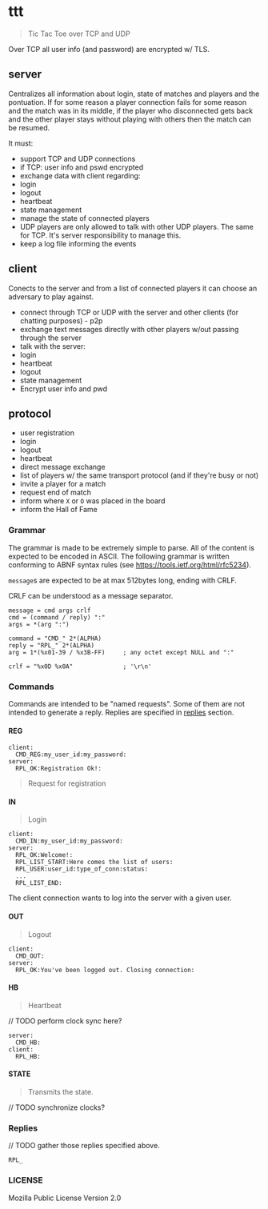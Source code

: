 # ttt

> Tic Tac Toe over TCP and UDP

Over TCP all user info (and password) are encrypted w/ TLS.

## server

Centralizes all information about login, state of matches and players and the pontuation. If for some reason a player connection fails for some reason and the match was in its middle, if the player who disconnected gets back and the other player stays without playing with others then the match can be resumed.

It must:
-   support TCP and UDP connections
  -   if TCP: user info and pswd encrypted
-   exchange data with client regarding:
  -   login
  -   logout
  -   heartbeat
  -   state management
-   manage the state of connected players
  -   UDP players are only allowed to talk with other UDP players. The same for TCP. It's server responsibility to manage this.
-   keep a log file informing the events

## client

Conects to the server and from a list of connected players it can choose an adversary to play against.

-   connect through TCP or UDP with the server and other clients (for chatting purposes) - p2p
-   exchange text messages directly with other players w/out passing through the server
-   talk with the server:
  -   login
  -   heartbeat
  -   logout
  -   state management
-   Encrypt user info and pwd


## protocol

-   user registration
-   login
-   logout
-   heartbeat
-   direct message exchange
-   list of players w/ the same transport protocol (and if they're busy or not)
-   invite a player for a match
-   request end of match
-   inform where `X` or `O` was placed in the board
-   inform the Hall of Fame

### Grammar

The grammar is made to be extremely simple to parse. All of the content is expected to be encoded in ASCII. The following grammar is written conforming to ABNF syntax rules (see https://tools.ietf.org/html/rfc5234).

`message`s are expected to be at max 512bytes long, ending with CRLF.

CRLF can be understood as a message separator.

```
message = cmd args crlf
cmd = (command / reply) ":"
args = *(arg ":")

command = "CMD_" 2*(ALPHA)
reply = "RPL_" 2*(ALPHA)
arg = 1*(%x01-39 / %x3B-FF)     ; any octet except NULL and ":"

crlf = "%x0D %x0A"              ; '\r\n'
```

### Commands

Commands are intended to be "named requests". Some of them are not intended to generate a reply. Replies are specified in [replies](#replies) section.


#### REG

```
client:
  CMD_REG:my_user_id:my_password:
server:
  RPL_OK:Registration Ok!:
```

> Request for registration


#### IN

> Login

```
client:
  CMD_IN:my_user_id:my_password:
server:
  RPL_OK:Welcome!:
  RPL_LIST_START:Here comes the list of users:
  RPL_USER:user_id:type_of_conn:status:
  ...
  RPL_LIST_END:
```

The client connection wants to log into the server with a given user.

#### OUT

> Logout
```
client:
  CMD_OUT:
server:
  RPL_OK:You've been logged out. Closing connection:
```

#### HB

> Heartbeat

// TODO perform clock sync here?

```
server:
  CMD_HB:
client:
  RPL_HB:
```

#### STATE

> Transmits the state. 

// TODO synchronize clocks?


### Replies

// TODO gather those replies specified above.

`RPL_`

### LICENSE

Mozilla Public License Version 2.0

